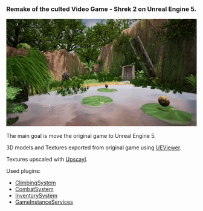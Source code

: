 ### Remake of the culted Video Game - Shrek 2 on Unreal Engine 5.
![Preview](Docs/Assets/Preview.gif)

The main goal is move the original game to Unreal Engine 5.

3D models and Textures exported from original game using [UEViewer](https://github.com/gildor2/UEViewer).

Textures upscaled with [Upscayl](https://www.upscayl.org).

Used plugins:
- [ClimbingSystem](https://github.com/Kaboms/UE-Climbing-System)
- [CombatSystem](https://github.com/Kaboms/UE-CombatSystem)
- [InventorySystem](https://github.com/Kaboms/UE-Inventory-System)
- [GameInstanceServices](https://github.com/Kaboms/UE-ServicesSubsystem)
